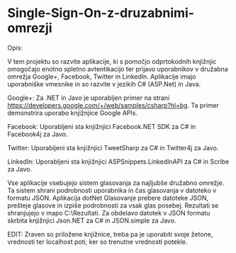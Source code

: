 # Single-Sign-On-z-druzabnimi-omrezji

Opis:

V tem projektu so razvite aplikacije, ki s pomočjo odprtokodnih knjižnjic omogočajo enotno spletno avtentikacijo ter prijavo uporabnikov v družabna omrežja Google+, Facebook, Twitter in LinkedIn. Aplikacije imajo uporabniške vmesnike in so razvite v jezikih C# (ASP.Net) in Java.

Google+: Za .NET in Javo je uporabljen primer na strani https://developers.google.com/+/web/samples/csharp?hl=bg. Ta primer demonstrira uporabo knjižnjice Google APIs.

Facebook: Uporabljeni sta knjižnjici Facebook.NET SDK za C# in Facebook4j za Javo.

Twitter: Uporabljeni sta knjižnjici TweetSharp za C# in Twitter4j za Javo.

LinkedIn: Uporabljeni sta knjižnjici ASPSnippets.LinkedInAPI za C# in Scribe za Javo.

Vse aplikacije vsebujejo sistem glasovanja za najljubše družabno omrežje. Ta sistem shrani podrobnosti uporabnika in čas glasovanja v datoteko v formatu JSON. Aplikacija dotNet Glasovanje prebere datoteke JSON, prešteje glasove in izpiše podrobnosti za vsak glas posebej. Rezultati se shranjujejo v mapo C:\\Rezultati. Za obdelavo datotek v JSON formatu skrbita knjižnjici Json.NET za C# in JSON.simple za Javo.

EDIT: Zraven so priložene knjižnice, treba pa je uporabiti svoje žetone, vrednosti ter localhost poti, ker so trenutne vrednosti potekle.
